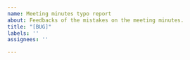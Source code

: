 ```yaml
---
name: Meeting minutes typo report
about: Feedbacks of the mistakes on the meeting minutes.
title: "[BUG]"
labels: ''
assignees: ''

---
```



